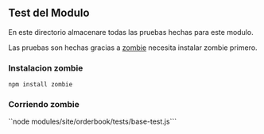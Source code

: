 ## Test del Modulo

En este directorio almacenare todas las pruebas hechas para este modulo.

Las pruebas son hechas gracias a [zombie](http://zombie.labnotes.org/) necesita instalar zombie primero.

### Instalacion zombie
```npm install zombie```

### Corriendo zombie
``node modules/site/orderbook/tests/base-test.js```